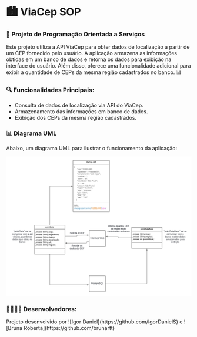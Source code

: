 # 🏙️ ViaCep SOP

<h3>🚀 Projeto de Programação Orientada a Serviços</h3>

<p>
Este projeto utiliza a API ViaCep para obter dados de localização a partir de um CEP fornecido pelo usuário. A aplicação armazena as informações obtidas em um banco de dados e retorna os dados para exibição na interface do usuário. Além disso, oferece uma funcionalidade adicional para exibir a quantidade de CEPs da mesma região cadastrados no banco. 📊
</p>

<h3>🔍 Funcionalidades Principais:</h3>
<ul>
<li>Consulta de dados de localização via API do ViaCep.</li>
<li>Armazenamento das informações em banco de dados.</li>
<li>Exibição dos CEPs da mesma região cadastrados.</li>
</ul>
  
<h3>📊 Diagrama UML</h3>

<p>Abaixo, um diagrama UML para ilustrar o funcionamento da aplicação:</p>

![Diagrama do Lucidchart](https://github.com/IgorDanielS/viaCep_ms/blob/main/UML.png)

<h3>👨‍💻👩‍💻 Desenvolvedores:</h3>

<p>Projeto desenvolvido por ![Igor Daniel](https://github.com/IgorDanielS) e ![Bruna Roberta](https://github.com/brunartt)
</p>
